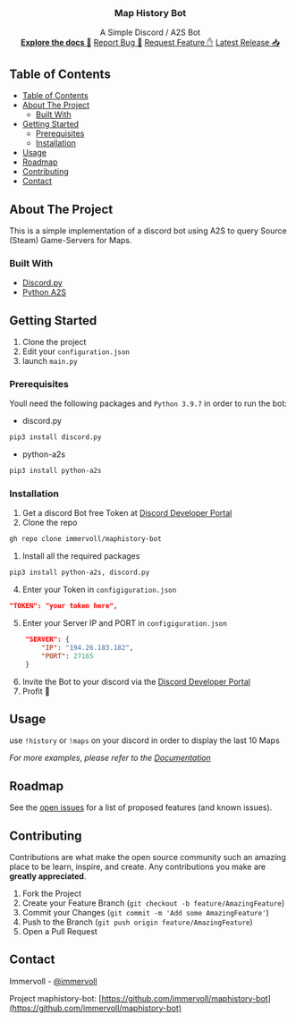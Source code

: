 <!-- PROJECT LOGO -->
<br />
<p align="center">
    <h3 align="center">Map History Bot</h3>
    <p align="center">
        A Simple Discord / A2S Bot
        <br />
        <a href="https://github.com/immervoll/maphistory-bot"><strong>Explore the docs 📖</strong></a>
        <a href="https://github.com/immervoll/maphistory-bot/issues">Report Bug 🐛</a>
        <a href="https://github.com/immervoll/maphistory-bot/issues">Request Feature ✋</a>
        <a href="https://github.com/immervoll/maphistory-bot/releases/">Latest Release 📥</a>
    </p>
</p>

<!-- TABLE OF CONTENTS -->

## Table of Contents

- [Table of Contents](#table-of-contents)
- [About The Project](#about-the-project)
  - [Built With](#built-with)
- [Getting Started](#getting-started)
  - [Prerequisites](#prerequisites)
  - [Installation](#installation)
- [Usage](#usage)
- [Roadmap](#roadmap)
- [Contributing](#contributing)
- [Contact](#contact)

<!-- ABOUT THE PROJECT -->

## About The Project

This is a simple implementation of a discord bot using A2S to query Source (Steam) Game-Servers for Maps.

### Built With

- [Discord.py](https://github.com/Rapptz/discord.py)
- [Python A2S](https://github.com/Yepoleb/python-a2s)

<!-- GETTING STARTED -->

## Getting Started

1.  Clone the project
2.  Edit your `configuration.json`
3.  launch `main.py`

### Prerequisites

Youll need the following packages and `Python 3.9.7` in order to run the bot:

- discord.py

```sh
pip3 install discord.py
```

- python-a2s

```sh
pip3 install python-a2s
```

### Installation

1. Get a discord Bot free Token at [Discord Developer Portal](https://discord.com/developers/applications)
2. Clone the repo

```sh
gh repo clone immervoll/maphistory-bot
```

1. Install all the required packages

```sh
pip3 install python-a2s, discord.py
```

4. Enter your Token in `configiguration.json`

```JSON
"TOKEN": "your token here",
```

5. Enter your Server IP and PORT in `configiguration.json`

```JSON
    "SERVER": {
        "IP": "194.26.183.182",
        "PORT": 27165
    }
```

6. Invite the Bot to your discord via the [Discord Developer Portal](https://discord.com/developers/applications)
7. Profit 💯

<!-- USAGE EXAMPLES -->

## Usage

use `!history` or `!maps` on your discord in order to display the last 10 Maps

_For more examples, please refer to the [Documentation](https://github.com/immervoll/maphistory-bot)_

<!-- ROADMAP -->

## Roadmap

See the [open issues](https://github.com/immervoll/maphistory-bot/issues) for a list of proposed features (and known issues).

<!-- CONTRIBUTING -->

## Contributing

Contributions are what make the open source community such an amazing place to be learn, inspire, and create. Any contributions you make are **greatly appreciated**.

1. Fork the Project
2. Create your Feature Branch (`git checkout -b feature/AmazingFeature`)
3. Commit your Changes (`git commit -m 'Add some AmazingFeature'`)
4. Push to the Branch (`git push origin feature/AmazingFeature`)
5. Open a Pull Request

<!-- CONTACT -->

## Contact

Immervoll - [@immervoll](https://twitter.com/allswabbelvull)

Project maphistory-bot: [https://github.com/immervoll/maphistory-bot](https://github.com/immervoll/maphistory-bot)
